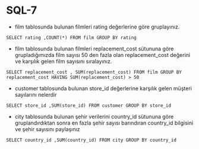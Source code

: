 # SQL-7

- film tablosunda bulunan filmleri rating değerlerine göre gruplayınız.

`
SELECT rating ,COUNT(*) FROM film
GROUP BY rating
`

- film tablosunda bulunan filmleri replacement_cost sütununa göre grupladığımızda film sayısı 50 den fazla olan replacement_cost değerini ve karşılık gelen film sayısını sıralayınız.


`
SELECT replacement_cost , SUM(replacement_cost) FROM film
GROUP BY replacement_cost
HAVING SUM(replacement_cost) > 50
`

-  customer tablosunda bulunan store_id değerlerine karşılık gelen müşteri sayılarını nelerdir


`
SELECT store_id ,SUM(store_id) FROM customer
GROUP BY store_id
`


- city tablosunda bulunan şehir verilerini country_id sütununa göre gruplandırdıktan sonra en fazla şehir sayısı barındıran country_id bilgisini ve şehir sayısını paylaşınız

`
SELECT country_id ,SUM(country_id) FROM city
GROUP BY country_id
`
